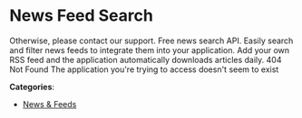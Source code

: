 # News Feed Search


Otherwise, please contact our support. Free news search API. Easily search and filter news feeds to integrate them into your application. Add your own RSS feed and the application automatically downloads articles daily. 404 Not Found The application you're trying to access doesn't seem to exist



**Categories**:

- [News & Feeds](https://github.com/apis-list/apis-list#news-and-feeds)



